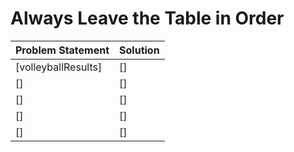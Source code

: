 # Always Leave the Table in Order

|Problem Statement|Solution|
|---|---|
|[volleyballResults]|[]|
|[]|[]|
|[]|[]|
|[]|[]|
|[]|[]|
